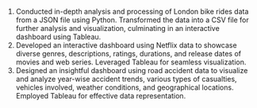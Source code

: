 1. Conducted in-depth analysis and processing of London bike rides data from a JSON file using Python. Transformed the data into a CSV file for further analysis and visualization, culminating in an interactive dashboard using Tableau.
2.  Developed an interactive dashboard using Netflix data to showcase diverse genres, descriptions, ratings, durations, and release dates of movies and web series. Leveraged Tableau for seamless visualization.
3.  Designed an insightful dashboard using road accident data to visualize and analyze year-wise accident trends, various types of casualties, vehicles involved, weather conditions, and geographical locations. Employed Tableau for effective data representation.

